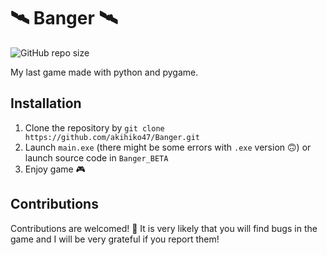# 🛰️ Banger 🛰️
![GitHub repo size](https://img.shields.io/github/repo-size/akihiko47/Banger)

My last game made with python and pygame.

## Installation
1. Clone the repository by ```git clone https://github.com/akihiko47/Banger.git```
2. Launch ```main.exe``` (there might be some errors with ```.exe``` version 🙃) or launch source code in ```Banger_BETA```
3. Enjoy game 🎮

## Contributions
Contributions are welcomed! 👋
It is very likely that you will find bugs in the game and I will be very grateful if you report them!


